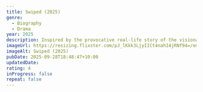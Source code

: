 ```yaml
---
title: Swiped (2025)
genre:
  - Biography
  - Drama
year: 2025
description: Inspired by the provocative real-life story of the visionary founder of online dating platform Bumble, "Swiped" introduces recent college grad Whitney Wolfe, played by Lily James, as she uses extraordinary grit and ingenuity to break into the male-dominated tech industry and launch an innovative, globally lauded dating app (two, actually), paving the way to becoming the youngest female self-made billionaire.
imageUrl: https://resizing.flixster.com/pJ_lKkk3LjyIICt4nahI4jRNf94=/ems.cHJkLWVtcy1hc3NldHMvbW92aWVzLzhhMmQzY2VlLTI0ZDEtNGE5ZS04YzQ3LTdiMWNmNjQ5ZGJhZC5qcGc=
imageAlt: Swiped (2025)
pubDate: 2025-09-28T18:48:47+10:00
updatedDate:
rating: 4
inProgress: false
repeat: false
---
```

